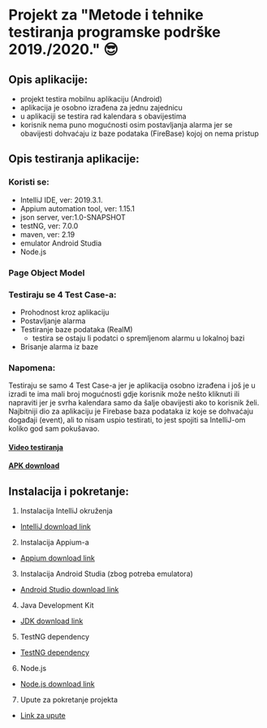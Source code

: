  #  Projekt za "Metode i tehnike testiranja programske podrške 2019./2020." :sunglasses:
## Opis aplikacije:
* projekt testira mobilnu aplikaciju (Android)
* aplikacija je osobno izrađena za jednu zajednicu
* u aplikaciji se testira rad kalendara s obavijestima
* korisnik nema puno mogućnosti osim postavljanja alarma jer se obavijesti dohvaćaju iz baze podataka (FireBase) kojoj on nema pristup

## Opis testiranja aplikacije:
### Koristi se:
* IntelliJ IDE, ver: 2019.3.1.
* Appium automation tool, ver: 1.15.1
* json server, ver:1.0-SNAPSHOT
* testNG, ver: 7.0.0
* maven, ver: 2.19
* emulator Android Studia
* Node.js

### Page Object Model

### Testiraju se 4 Test Case-a:
* Prohodnost kroz aplikaciju
* Postavljanje alarma
* Testiranje baze podataka (RealM) 
  * testira se ostaju li podatci o spremljenom alarmu u lokalnoj bazi
* Brisanje alarma iz baze

###  Napomena:
Testiraju se samo 4 Test Case-a jer je aplikacija osobno izrađena i još je u
izradi te ima mali broj mogućnosti gdje korisnik može nešto kliknuti ili 
napraviti jer je svrha kalendara samo da šalje obavijesti ako to korisnik želi.
Najbitniji dio za aplikaciju je Firebase baza podataka iz koje se dohvaćaju
događaji (event), ali to nisam uspio testirati, to jest spojiti sa IntelliJ-om
koliko god sam pokušavao.

#### [Video testiranja](https://drive.google.com/open?id=1l4B-num28CcAjrfILMhNwafardPNzbln)
#### [APK download](https://drive.google.com/open?id=1zwnc1abYkW1fAh9CWMkp3ybHo3vmtRar)

## Instalacija i pokretanje:

1. Instalacija IntelliJ okruženja
* [IntelliJ download link](https://www.jetbrains.com/idea/download/#section=windows)
2. Instalacija Appium-a
* [Appium download link](http://appium.io/)
3. Instalacija Android Studia (zbog potreba emulatora)
* [Android Studio download link](https://developer.android.com/studio)
4. Java Development Kit
* [JDK download link](https://www.oracle.com/technetwork/java/javase/downloads/index.html)
5. TestNG dependency
* [TestNG dependency](https://mvnrepository.com/artifact/org.testng/testng/7.0.0)
6. Node.js
* [Node.js download link](https://nodejs.org/en/download/)
7. Upute za pokretanje projekta
* [Link za upute](https://drive.google.com/open?id=1MrTfxTdMqfhB2NZfq_AW9wjqj0urEnFr)




